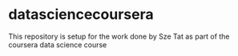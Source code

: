 datasciencecoursera
===================

This repository is setup for the work done by Sze Tat as part of the coursera data science course
